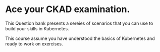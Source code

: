 # Ace your CKAD examination.

This Question bank presents a sereies of scenarios that you can use to build your skills in Kubernetes.

This course assume you have understood the basics of Kubernetes and ready to work on exercises. 